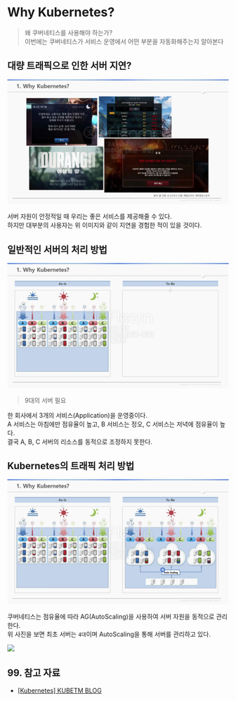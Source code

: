 # Why Kubernetes?

> 왜 쿠버네티스를 사용해야 하는가?  
> 이번에는 쿠버네티스가 서비스 운영에서 어떤 부분을 자동화해주는지 알아본다

## 대량 트래픽으로 인한 서버 지연?

<img src="./img/서버폭파.png" width="700px">

서버 자원이 안정적일 때 우리는 좋은 서비스를 제공해줄 수 있다.  
하지만 대부분의 사용자는 위 이미지와 같이 지연을 경험한 적이 있을 것이다.

## 일반적인 서버의 처리 방법

<img src="./img/시나리오_01.png" width="700px">

> 9대의 서버 필요

한 회사에서 3개의 서비스(Application)을 운영중이다.  
A 서비스는 아침에만 점유율이 높고, B 서비스는 정오, C 서비스는 저녁에 점유율이 높다.  
결국 A, B, C 서버의 리소스를 동적으로 조정하지 못한다.

## Kubernetes의 트래픽 처리 방법

<img src="./img/kubernetes_서버관리.png" width="700px">

쿠버네티스는 점유율에 따라 AG(AutoScaling)을 사용하여 서버 자원을 동적으로 관리한다.  
위 사진을 보면 최초 서버는 `4대`이며 AutoScaling을 통해 서버를 관리하고 있다.  

<img src="./img" width="700px">

## 99. 참고 자료

- [[Kubernetes] KUBETM BLOG](https://kubetm.github.io/k8s/03-beginner-basic-resource/service/)
